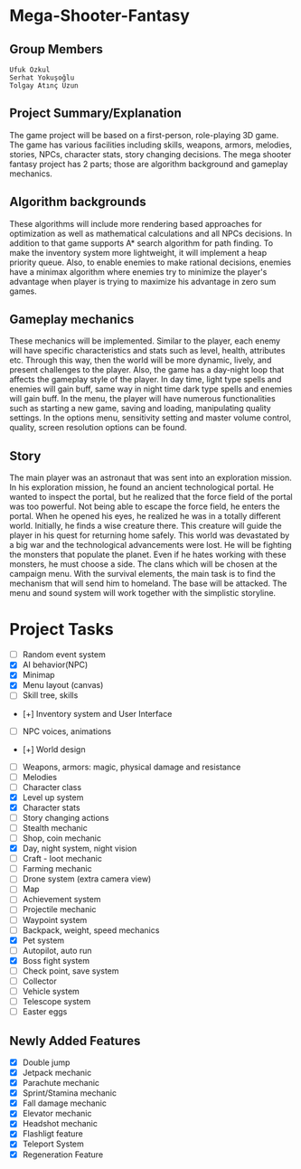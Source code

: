 # Mega-Shooter-Fantasy

## Group Members
```
Ufuk Özkul 
Serhat Yokuşoğlu
Tolgay Atınç Uzun 
```

## Project Summary/Explanation
The game project will be based on a first-person, role-playing 3D game. The game has various facilities including skills, weapons, armors, melodies, stories, NPCs, character stats, story changing decisions. The mega shooter fantasy project has 2 parts; those are algorithm background and gameplay mechanics.

## Algorithm backgrounds
These algorithms will include more rendering based approaches for optimization as well as mathematical calculations and all NPCs decisions. In addition to that game supports A* search algorithm for path finding. To make the inventory system more lightweight, it will implement a heap priority queue. Also, to enable enemies to make rational decisions, enemies have a minimax algorithm where enemies try to minimize the player's advantage when player is trying to maximize his advantage in zero sum games.
## Gameplay mechanics
These mechanics will be implemented. Similar to the player, each enemy will have specific characteristics and stats such as level, health, attributes etc. Through this way, then the world will be more dynamic, lively, and present challenges to the player. Also, the game has a day-night loop that affects the gameplay style of the player. In day time, light type spells and enemies will gain buff, same way in night time dark type spells and enemies will gain buff. In the menu, the player will have numerous functionalities such as starting a new game, saving and loading, manipulating quality settings. In the options menu, sensitivity setting and master volume control, quality, screen resolution options can be found.

## Story
The main player was an astronaut that was sent into an exploration mission. In his exploration mission, he found an ancient technological portal. He wanted to inspect the portal, but he realized that the force field of the portal was too powerful. Not being able to escape the force field, he enters the portal. When he opened his eyes, he realized he was in a totally different world. Initially, he finds a wise creature there. This creature will guide the player in his quest for returning home safely. This world was devastated by a big war and the technological advancements were lost. He will be fighting the monsters that populate the planet. Even if he hates working with these monsters, he must choose a side. The clans which will be chosen at the campaign menu. With the survival elements, the main task is to find the mechanism that will send him to homeland. The base will be attacked. The menu and sound system will work together with the simplistic storyline.

# Project Tasks

- [ ] Random event system
- [x] AI behavior(NPC)
- [x] Minimap
- [x] Menu layout (canvas)
- [ ] Skill tree, skills
- [+] Inventory system and User Interface 
- [ ] NPC voices, animations
- [+] World design
- [ ] Weapons, armors: magic, physical damage and resistance
- [ ] Melodies
- [ ] Character class
- [x] Level up system
- [x] Character stats
- [ ] Story changing actions
- [ ] Stealth mechanic
- [ ] Shop, coin mechanic
- [x] Day, night system, night vision
- [ ] Craft - loot mechanic
- [ ] Farming mechanic 
- [ ] Drone system (extra camera view)
- [ ] Map
- [ ] Achievement system
- [ ] Projectile mechanic
- [ ] Waypoint system
- [ ] Backpack, weight, speed mechanics
- [x] Pet system
- [ ] Autopilot, auto run
- [x] Boss fight system
- [ ] Check point, save system
- [ ] Collector
- [ ] Vehicle system
- [ ] Telescope system
- [ ] Easter eggs
## Newly Added Features
- [x] Double jump
- [x] Jetpack mechanic
- [x] Parachute mechanic
- [x] Sprint/Stamina mechanic
- [x] Fall damage mechanic
- [x] Elevator mechanic
- [x] Headshot mechanic
- [x] Flashligt feature
- [x] Teleport System
- [x] Regeneration Feature
